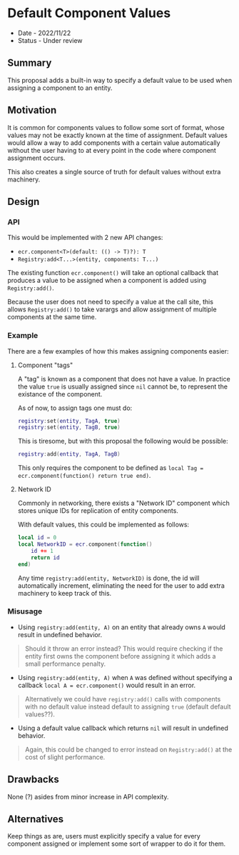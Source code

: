 # Default Component Values

- Date - 2022/11/22
- Status - Under review

## Summary

This proposal adds a built-in way to specify a default value to be used when assigning a component to an entity.

## Motivation

It is common for components values to follow some sort of format, whose values may not be exactly known
at the time of assignment. Default values would allow a way to add components with a certain value automatically without the user having to at every point in the code where component assignment occurs.

This also creates a single source of truth for default values without extra machinery.

## Design

### API

This would be implemented with 2 new API changes:

- `ecr.component<T>(default: (() -> T)?): T`
- `Registry:add<T...>(entity, components: T...)`

The existing function `ecr.component()` will take an optional callback that produces a value to be assigned when a component is added using `Registry:add()`.

Because the user does not need to specify a value at the call site, this allows `Registry:add()` to take varargs and allow assignment of multiple components at the same time.

### Example

There are a few examples of how this makes assigning components easier:

1. Component "tags"

    A "tag" is known as a component that does not have a value. In practice the value `true` is usually assigned since `nil` cannot be, to represent the existance of the component.

    As of now, to assign tags one must do:

    ```lua
    registry:set(entity, TagA, true)
    registry:set(entity, TagB, true)
    ```

    This is tiresome, but with this proposal the following would be possible:

    ```lua
    registry:add(entity, TagA, TagB)
    ```

    This only requires the component to be defined as `local Tag = ecr.component(function() return true end)`.

2. Network ID

    Commonly in networking, there exists a "Network ID" component which stores unique IDs for replication of entity components.

    With default values, this could be implemented as follows:

    ```lua
    local id = 0
    local NetworkID = ecr.component(function()
        id += 1
        return id
    end)
    ```

    Any time `registry:add(entity, NetworkID)` is done, the id will automatically increment, eliminating the need for the user to add extra machinery to keep track of this.

### Misusage

- Using `registry:add(entity, A)` on an entity that already owns `A` would result in undefined behavior.

> Should it throw an error instead? This would require checking if the entity first owns the component before assigning it which adds a small performance penalty.

- Using `registry:add(entity, A)` when `A` was defined without specifying a callback `local A = ecr.component()` would result in an error.

> Alternatively we could have `registry:add()` calls with components with no default value instead default to assigning `true` (default default values??).

- Using a default value callback which returns `nil` will result in undefined behavior.

> Again, this could be changed to error instead on `Registry:add()` at the cost of slight performance.

## Drawbacks

None (?) asides from minor increase in API complexity.

## Alternatives

Keep things as are, users must explicitly specify a value for every component assigned or implement some sort of wrapper to do it for them.
